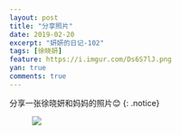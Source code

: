 ```yaml
---
layout: post
title: "分享照片"
date: 2019-02-20
excerpt: "妍妍的日记-102"
tags: [徐晓妍]
feature: https://i.imgur.com/Ds6S7lJ.png
yan: true
comments: true
---
```

分享一张徐晓妍和妈妈的照片😊
{: .notice}
<figure>
    <img src="{{ site.staticUrl }}/yanyan/image/yanyanhemamazp.jpeg?imageslim&imageMogr2/auto-orient" />
</figure>
